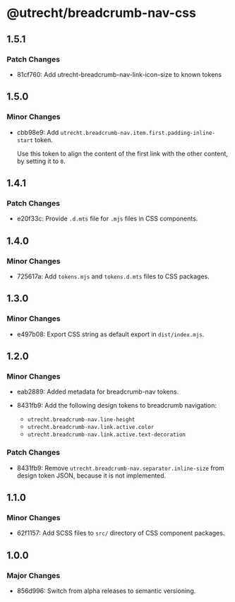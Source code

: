 # @utrecht/breadcrumb-nav-css

## 1.5.1

### Patch Changes

- 81cf760: Add utrecht-breadcrumb-nav-link-icon-size to known tokens

## 1.5.0

### Minor Changes

- cbb98e9: Add `utrecht.breadcrumb-nav.item.first.padding-inline-start` token.

  Use this token to align the content of the first link with the other content, by setting it to `0`.

## 1.4.1

### Patch Changes

- e20f33c: Provide `.d.mts` file for `.mjs` files in CSS components.

## 1.4.0

### Minor Changes

- 725617a: Add `tokens.mjs` and `tokens.d.mts` files to CSS packages.

## 1.3.0

### Minor Changes

- e497b08: Export CSS string as default export in `dist/index.mjs`.

## 1.2.0

### Minor Changes

- eab2889: Added metadata for breadcrumb-nav tokens.
- 8431fb9: Add the following design tokens to breadcrumb navigation:

  - `utrecht.breadcrumb-nav.line-height`
  - `utrecht.breadcrumb-nav.link.active.color`
  - `utrecht.breadcrumb-nav.link.active.text-decoration`

### Patch Changes

- 8431fb9: Remove `utrecht.breadcrumb-nav.separator.inline-size` from design token JSON, because it is not implemented.

## 1.1.0

### Minor Changes

- 62f1157: Add SCSS files to `src/` directory of CSS component packages.

## 1.0.0

### Major Changes

- 856d996: Switch from alpha releases to semantic versioning.
